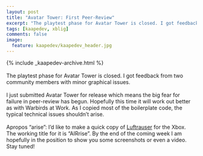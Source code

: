 ```yaml
---
layout: post
title: "Avatar Tower: First Peer-Review"
excerpt: "The playtest phase for Avatar Tower is closed. I got feedback from two community members with minor graphical issues."
tags: [kaapedev, xblig]
comments: false
image:
  feature: kaapedev/kaapedev_header.jpg
---
```


{% include _kaapedev-archive.html %}
<br/><br/>
The playtest phase for Avatar Tower is closed. I got feedback from two community members with minor graphical issues.
<br/><br/>
I just submitted Avatar Tower for release which means the big fear for failure in peer-review has begun. Hopefully this time it will work out better as with Warbirds at Work. As I copied most of the boilerplate code, the typical technical issues shouldn’t arise.
<br/><br/>
Apropos “arise”: I’d like to make a quick copy of [Luftrauser](http://www.vlambeer.com/2011/06/27/luftrauser/) for the Xbox. The working title for it is “AIRrise”. By the end of the coming week I am hopefully in the position to show you some screenshots or even a video. Stay tuned!